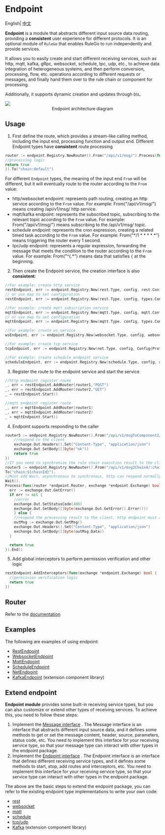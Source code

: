 # Endpoint

English| [中文](README_ZH.md)

**Endpoint** is a module that abstracts different input source data routing, providing a **consistent** user experience for different protocols. It is an optional module of `RuleGo` that enables RuleGo to run independently and provide services.

It allows you to easily create and start different receiving services, such as http, mqtt, kafka, gRpc, websocket, schedule, tpc, udp, etc., to achieve data integration of heterogeneous systems, and then perform conversion, processing, flow, etc. operations according to different requests or messages, and finally hand them over to the rule chain or component for processing.

Additionally, it supports dynamic creation and updates through `DSL`.

<img src="../doc/imgs/endpoint/endpoint.png">
<div style="text-align: center;">Endpoint architecture diagram</div>

## Usage

1. First define the route, which provides a stream-like calling method, including the input end, processing function and output end. Different Endpoint types have **consistent** route processing

```go
router := endpoint.Registry.NewRouter().From("/api/v1/msg/").Process(func(exchange *endpoint.Exchange) bool {
//processing logic
return true
}).To("chain:default")
```
For different `Endpoint` types, the meaning of the input end `From` will be different, but it will eventually route to the router according to the `From` value:
- http/websocket endpoint: represents path routing, creating an http service according to the `From` value. For example: From("/api/v1/msg/") means creating /api/v1/msg/ http service.
- mqtt/kafka endpoint: represents the subscribed topic, subscribing to the relevant topic according to the `From` value. For example: From("/api/v1/msg/") means subscribing to the /api/v1/msg/ topic.
- schedule endpoint: represents the cron expression, creating a related timed task according to the `From` value. For example: From("*/1 * * * * *") means triggering the router every 1 second.
- tpc/udp endpoint: represents a regular expression, forwarding the message that meets the condition to the router according to the `From` value. For example: From("^{.*") means data that satisfies `{` at the beginning.

2. Then create the Endpoint service, the creation interface is also **consistent**:

```go
//For example: create http service
restEndpoint, err := endpoint.Registry.New(rest.Type, config, rest.Config{Server: ":9090",})
// or use map to set configuration
restEndpoint, err := endpoint.Registry.New(rest.Type, config, types.Configuration{"server": ":9090",})

//For example: create mqtt subscription service
mqttEndpoint, err := endpoint.Registry.New(mqtt.Type, config, mqtt.Config{Server: "127.0.0.1:1883",})
// or use map to set configuration
mqttEndpoint, err := endpoint.Registry.New(mqtt.Type, config, types.Configuration{"server": "127.0.0.1:1883",})

//For example: create ws service
wsEndpoint, err := endpoint.Registry.New(websocket.Type, config, websocket.Config{Server: ":9090"})

//For example: create tcp service
tcpEndpoint, err := endpoint.Registry.New(net.Type, config, Config{Protocol: "tcp", Server:   ":8888",})

//For example: create schedule endpoint service
scheduleEndpoint, err := endpoint.Registry.New(schedule.Type, config, nil)
```

3. Register the route to the endpoint service and start the service
```go
//http endpoint register route
_, err = restEndpoint.AddRouter(router1,"POST")
_, err = restEndpoint.AddRouter(router2,"GET")
_ = restEndpoint.Start()

//mqtt endpoint register route
_, err = mqttEndpoint.AddRouter(router1)
_, err = mqttEndpoint.AddRouter(router2)
_ = mqttEndpoint.Start()
```

4. Endpoint supports responding to the caller
```go
router5 := endpoint.Registry.NewRouter().From("/api/v1/msgToComponent2/:msgType").Process(func(router *endpoint.Router, exchange *endpoint.Exchange) bool {
    //respond to the client
    exchange.Out.Headers().Set("Content-Type", "application/json")
    exchange.Out.SetBody([]byte("ok"))
    return true
})
//If you need to synchronize the rule chain execution result to the client, add the wait semantics
router5 := endpoint.Registry.NewRouter().From("/api/v1/msg2Chain4/:chainId").
To("chain:${chainId}").
//Must add Wait, asynchronous to synchronous, http can respond normally, if not synchronous response, do not add this sentence, will affect the throughput
Wait().
Process(func(router *endpoint.Router, exchange *endpoint.Exchange) bool {
  err := exchange.Out.GetError()
  if err != nil {
    //error
    exchange.Out.SetStatusCode(400)
    exchange.Out.SetBody([]byte(exchange.Out.GetError().Error()))
    } else {
    //respond the processing result to the client, http endpoint must add Wait(), otherwise it cannot respond normally
    outMsg := exchange.Out.GetMsg()
    exchange.Out.Headers().Set("Content-Type", "application/json")
    exchange.Out.SetBody([]byte(outMsg.Data))
  }

  return true
}).End()
```

5. Add global interceptors to perform permission verification and other logic
```go
restEndpoint.AddInterceptors(func(exchange *endpoint.Exchange) bool {
  //permission verification logic
  return true
})
```

## Router

Refer to the [documentation](https://rulego.cc/pages/45008b/)

## Examples

The following are examples of using endpoint:
- [RestEndpoint](/examples/http_endpoint/http_endpoint.go)
- [WebsocketEndpoint](/endpoint/websocket/websocket_test.go)
- [MqttEndpoint](/endpoint/mqtt/mqtt_test.go)
- [ScheduleEndpoint](/endpoint/schedule/schedule_test.go)
- [NetEndpoint](/endpoint/net/net_test.go)
- [KafkaEndpoint](https://github.com/yunboom/rulego-components/blob/main/endpoint/kafka/kafka_test.go) (extension component library)

## Extend endpoint

**Endpoint module** provides some built-in receiving service types, but you can also customize or extend other types of receiving services. To achieve this, you need to follow these steps:

1. Implement the [Message interface](/endpoint/endpoint.go#L62) . The Message interface is an interface that abstracts different input source data, and it defines some methods to get or set the message content, header, source, parameters, status code, etc. You need to implement this interface for your receiving service type, so that your message type can interact with other types in the endpoint package.
2. Implement the [Endpoint interface](/endpoint/endpoint.go#L40) . The Endpoint interface is an interface that defines different receiving service types, and it defines some methods to start, stop, add routes and interceptors, etc. You need to implement this interface for your receiving service type, so that your service type can interact with other types in the endpoint package.

The above are the basic steps to extend the endpoint package, you can refer to the existing endpoint type implementations to write your own code:
- [rest](https://github.com/yunboom/rulego/tree/main/endpoint/rest/rest.go)
- [websocket](https://github.com/yunboom/rulego/tree/main/endpoint/websocket/websocket.go)
- [mqtt](https://github.com/yunboom/rulego/tree/main/endpoint/mqtt/mqtt.go)
- [schedule](https://github.com/yunboom/rulego/tree/main/endpoint/schedule/schedule.go)
- [tcp/udp](https://github.com/yunboom/rulego/tree/main/endpoint/net/net.go)
- [Kafka](https://github.com/yunboom/rulego-components/blob/main/endpoint/kafka/kafka.go) (extension component library)